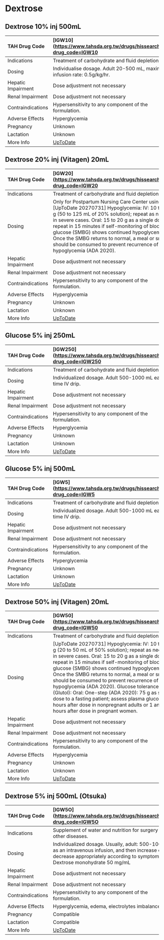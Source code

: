 # Dextrose

## Dextrose 10% inj 500mL

| TAH Drug Code      | [IGW10](https://www.tahsda.org.tw/drugs/hissearch.php?drug_code=IGW10     |
|:-------------------|:--------------------------------------------------------------------------|
| Indications        | Treatment of carbohydrate and fluid depletion.                            |
| Dosing             | Individualise dosage. Adult 20-500 mL, maximun infusion rate: 0.5g/kg/hr. |
| Hepatic Impairment | Dose adjustment not necessary                                             |
| Renal Impairment   | Dose adjustment not necessary                                             |
| Contraindications  | Hypersensitivity to any component of the formulation.                     |
| Adverse Effects    | Hyperglycemia                                                             |
| Pregnancy          | Unknown                                                                   |
| Lactation          | Unknown                                                                   |
| More Info          | [UpToDate](https://www.uptodate.com/contents/dextrose-drug-information)   |

## Dextrose 20% inj (Vitagen) 20mL

| TAH Drug Code      | [IGW20](https://www.tahsda.org.tw/drugs/hissearch.php?drug_code=IGW20                                                                                                                                                                                                                                                                                                                                                    |
|:-------------------|:-------------------------------------------------------------------------------------------------------------------------------------------------------------------------------------------------------------------------------------------------------------------------------------------------------------------------------------------------------------------------------------------------------------------------|
| Indications        | Treatment of carbohydrate and fluid depletion.                                                                                                                                                                                                                                                                                                                                                                           |
| Dosing             | Only for Postpartum Nursing Care Center using. [UpToDate 20270731] Hypoglycemia: IV: 10 to 25 g (50 to 125 mL of 20% solution); repeat as needed in severe cases. Oral: 15 to 20 g as a single dose; repeat in 15 minutes if self-monitoring of blood glucose (SMBG) shows continued hypoglycemia. Once the SMBG returns to normal, a meal or snack should be consumed to prevent recurrence of hypoglycemia (ADA 2020). |
| Hepatic Impairment | Dose adjustment not necessary                                                                                                                                                                                                                                                                                                                                                                                            |
| Renal Impairment   | Dose adjustment not necessary                                                                                                                                                                                                                                                                                                                                                                                            |
| Contraindications  | Hypersensitivity to any component of the formulation.                                                                                                                                                                                                                                                                                                                                                                    |
| Adverse Effects    | Hyperglycemia                                                                                                                                                                                                                                                                                                                                                                                                            |
| Pregnancy          | Unknown                                                                                                                                                                                                                                                                                                                                                                                                                  |
| Lactation          | Unknown                                                                                                                                                                                                                                                                                                                                                                                                                  |
| More Info          | [UpToDate](https://www.uptodate.com/contents/dextrose-drug-information)                                                                                                                                                                                                                                                                                                                                                  |

## Glucose 5% inj 250mL

| TAH Drug Code      | [IGW250](https://www.tahsda.org.tw/drugs/hissearch.php?drug_code=IGW250   |
|:-------------------|:--------------------------------------------------------------------------|
| Indications        | Treatment of carbohydrate and fluid depletion.                            |
| Dosing             | Individualized dosage. Adult 500-1000 mL each time IV drip.               |
| Hepatic Impairment | Dose adjustment not necessary                                             |
| Renal Impairment   | Dose adjustment not necessary                                             |
| Contraindications  | Hypersensitivity to any component of the formulation.                     |
| Adverse Effects    | Hyperglycemia                                                             |
| Pregnancy          | Unknown                                                                   |
| Lactation          | Unknown                                                                   |
| More Info          | [UpToDate](https://www.uptodate.com/contents/dextrose-drug-information)   |

## Glucose 5% inj 500mL

| TAH Drug Code      | [IGW5](https://www.tahsda.org.tw/drugs/hissearch.php?drug_code=IGW5     |
|:-------------------|:------------------------------------------------------------------------|
| Indications        | Treatment of carbohydrate and fluid depletion.                          |
| Dosing             | Individualized dosage. Adult 500-1000 mL each time IV drip.             |
| Hepatic Impairment | Dose adjustment not necessary                                           |
| Renal Impairment   | Dose adjustment not necessary                                           |
| Contraindications  | Hypersensitivity to any component of the formulation.                   |
| Adverse Effects    | Hyperglycemia                                                           |
| Pregnancy          | Unknown                                                                 |
| Lactation          | Unknown                                                                 |
| More Info          | [UpToDate](https://www.uptodate.com/contents/dextrose-drug-information) |

## Dextrose 50% inj (Vitagen) 20mL

| TAH Drug Code      | [IGW50](https://www.tahsda.org.tw/drugs/hissearch.php?drug_code=IGW50                                                                                                                                                                                                                                                                                                                                                                                                                                                                                                                        |
|:-------------------|:---------------------------------------------------------------------------------------------------------------------------------------------------------------------------------------------------------------------------------------------------------------------------------------------------------------------------------------------------------------------------------------------------------------------------------------------------------------------------------------------------------------------------------------------------------------------------------------------|
| Indications        | Treatment of carbohydrate and fluid depletion.                                                                                                                                                                                                                                                                                                                                                                                                                                                                                                                                               |
| Dosing             | [UpToDate 20270731] Hypoglycemia: IV: 10 to 25 g (20 to 50 mL of 50% solution); repeat as needed in severe cases. Oral: 15 to 20 g as a single dose; repeat in 15 minutes if self-monitoring of blood glucose (SMBG) shows continued hypoglycemia. Once the SMBG returns to normal, a meal or snack should be consumed to prevent recurrence of hypoglycemia (ADA 2020). Glucose tolerance test (Glutol): Oral: One-step (ADA 2020): 75 g as single dose to a fasting patient; assess plasma glucose 2 hours after dose in nonpregnant adults or 1 and 2 hours after dose in pregnant women. |
| Hepatic Impairment | Dose adjustment not necessary                                                                                                                                                                                                                                                                                                                                                                                                                                                                                                                                                                |
| Renal Impairment   | Dose adjustment not necessary                                                                                                                                                                                                                                                                                                                                                                                                                                                                                                                                                                |
| Contraindications  | Hypersensitivity to any component of the formulation.                                                                                                                                                                                                                                                                                                                                                                                                                                                                                                                                        |
| Adverse Effects    | Hyperglycemia                                                                                                                                                                                                                                                                                                                                                                                                                                                                                                                                                                                |
| Pregnancy          | Unknown                                                                                                                                                                                                                                                                                                                                                                                                                                                                                                                                                                                      |
| Lactation          | Unknown                                                                                                                                                                                                                                                                                                                                                                                                                                                                                                                                                                                      |
| More Info          | [UpToDate](https://www.uptodate.com/contents/dextrose-drug-information)                                                                                                                                                                                                                                                                                                                                                                                                                                                                                                                      |

## Dextrose 5% inj 500mL (Otsuka)

| TAH Drug Code      | [IGW5O](https://www.tahsda.org.tw/drugs/hissearch.php?drug_code=IGW5O                                                                                                          |
|:-------------------|:-------------------------------------------------------------------------------------------------------------------------------------------------------------------------------|
| Indications        | Supplement of water and nutrition for surgery and other diseases.                                                                                                              |
| Dosing             | Individualized dosage. Usually, adult: 500-1000mL as an intravenous infusion, and then increase or decrease appropriately according to symptoms. Dextrose monohydrate 50 mg/mL |
| Hepatic Impairment | Dose adjustment not necessary                                                                                                                                                  |
| Renal Impairment   | Dose adjustment not necessary                                                                                                                                                  |
| Contraindications  | Hypersensitivity to any component of the formulation.                                                                                                                          |
| Adverse Effects    | Hyperglycemia, edema, electrolytes imbalance.                                                                                                                                  |
| Pregnancy          | Compatible                                                                                                                                                                     |
| Lactation          | Compatible                                                                                                                                                                     |
| More Info          | [UpToDate](https://www.uptodate.com/contents/dextrose-drug-information)                                                                                                        |


